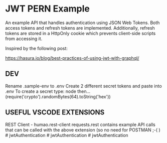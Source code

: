 # JWT PERN Example
An example API that handles authentication using JSON Web Tokens.
Both access tokens and refresh tokens are implemented. Additionally, refresh tokens are stored in a HttpOnly cookie which prevents client-side scripts from accessing it.

Inspired by the following post: 

https://hasura.io/blog/best-practices-of-using-jwt-with-graphql/


## DEV
Rename .sample-env to .env
Create 2 different secret tokens and paste into .env
To create a secret type: node then...
(require('crypto').randomBytes(64).toString('hex'))

## USEFUL VSCODE EXTENSIONS
REST Client - humao.rest-client
requests.rest contains example API calls that can be called with the above extension (so no need for POSTMAN ;-( )
#   j w t A u t h e n t i c a t i o n  
 #   j w t A u t h e n t i c a t i o n  
 #   j w t A u t h e n t i c a t i o n  
 